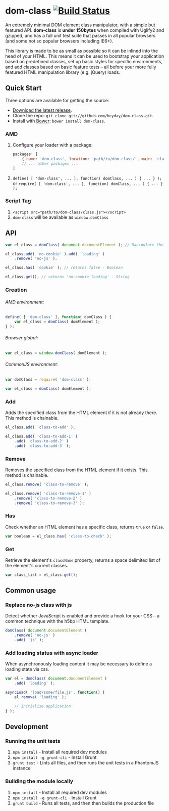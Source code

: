 # dom-class [![Build Status](https://secure.travis-ci.org/heyday/dom-class.png)](http://travis-ci.org/heyday/dom-class)

An extremely minimal DOM element class manipulator, with a simple but featured API. **dom-class** is **under 150bytes** when compiled with Uglify2 and gzipped, and has a full unit test suite that passes in all popular browsers (and some not so popular browsers including IE6+).

This library is made to be as small as possible so it can be inlined into the head of your HTML. This means it can be used to bootstrap your application based on predefined classes, set up basic styles for specific environments, and add classes based on basic feature tests – all before your more fully featured HTML manipulation library (e.g. jQuery) loads.


## Quick Start

Three options are available for getting the source:

* [Download the latest release](https://github.com/heyday/dom-class/zipball/master).
* Clone the repo: `git clone git://github.com/heyday/dom-class.git`.
* Install with [Bower](http://twitter.github.com/bower): `bower install dom-class`.

### AMD

1. Configure your loader with a package:

	```javascript
	packages: [
		{ name: 'dom-class', location: 'path/to/dom-class/', main: 'class' },
		// ... other packages ...
	]
	```

1. `define( [ 'dom-class', ... ], function( domClass, ... ) { ... } );` or `require( [ 'dom-class', ... ], function( domClass, ... ) { ... } );`

### Script Tag

1. `<script src="path/to/dom-class/class.js"></script>`
1. `dom-class` will be available as `window.domClass`


## API

```javascript
var el_class = domClass( document.documentElement ); // Manipulate the `html` tag

el_class.add( 'no-cookie' ).add( 'loading' )
	.remove( 'no-js' );

el_class.has( 'cookie' ); // returns false - Boolean

el_class.get(); // returns 'no-cookie loading' - String
```

### Creation

###### AMD environment:
```javascript
define( [ 'dom-class' ], function( domClass ) {
	var el_class = domClass( domElement );
} );
```

###### Browser global:
```javascript
var el_class = window.domClass( domElement );
```

###### CommonJS environment:
```javascript
var domClass = require( 'dom-class' );

var el_class = domClass( domElement );
```

### Add
Adds the specified class from the HTML element if it is not already there. This method is chainable.

```javascript
el_class.add( 'class-to-add' );

el_class.add( 'class-to-add-1' )
	.add( 'class-to-add-2' )
	.add( 'class-to-add-3' );
```

### Remove
Removes the specified class from the HTML element if it exists. This method is chainable.

```javascript
el_class.remove( 'class-to-remove' );

el_class.remove( 'class-to-remove-1' )
	.remove( 'class-to-remove-2' )
	.remove( 'class-to-remove-3' );
```

### Has
Check whether an HTML element has a specific class, returns `true` or `false`.

```javascript
var boolean = el_class.has( 'class-to-check' );
```

### Get
Retrieve the element's `className` property, returns a space delimited list of the element's current classes.

```javascript
var class_list = el_class.get();
```

## Common usage

### Replace no-js class with js
Detect whether JavaScript is enabled and provide a hook for your CSS – a common technique with the h5bp HTML template.

```javascript
domClass( document.documentElement )
	.remove( 'no-js' )
	.add( 'js' );
```

### Add loading status with async loader
When asynchronously loading content it may be necessary to define a loading state via css.

```javascript
var el = domClass( document.documentElement )
	.add( 'loading' );

asyncLoad( 'load/some/file.js', function() {
	el.remove( 'loading' );

	// Initialize application
} );
```

## Development

### Running the unit tests

1. `npm install` - Install all required dev modules
1. `npm install -g grunt-cli` - Install Grunt
1. `grunt test` - Lints all files, and then runs the unit tests in a PhantomJS instance

### Building the module locally

1. `npm install` - Install all required dev modules
1. `npm install -g grunt-cli` - Install Grunt
1. `grunt build` - Runs all tests, and then then builds the production file
